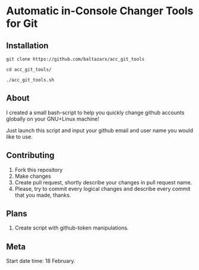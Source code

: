 # Automatic in-Console Changer Tools for Git

## Installation

`git clone https://github.com/baltazarx/acc_git_tools`

`cd acc_git_tools/`

`./acc_git_tools.sh`

## About

I created a small bash-script to help you quickly change github accounts globally on your GNU+Linux machine!

Just launch this script and input your github email and user name you would like to use.

## Contributing

1. Fork this repository
2. Make changes
3. Create pull request, shortly describe your changes in pull request name.
4. Please, try to commit every logical changes and describe every commit that you made, thanks.

## Plans

1. Create script with github-token manipulations.

## Meta

Start date time: 18 February.
